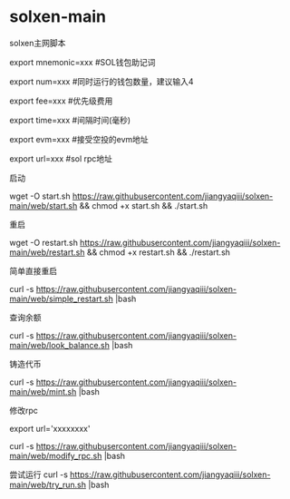 # solxen-main
solxen主网脚本

export mnemonic=xxx  #SOL钱包助记词

export num=xxx   #同时运行的钱包数量，建议输入4

export fee=xxx   #优先级费用

export time=xxx #间隔时间(毫秒)

export evm=xxx #接受空投的evm地址

export url=xxx  #sol rpc地址

启动 

wget -O start.sh https://raw.githubusercontent.com/jiangyaqiii/solxen-main/web/start.sh && chmod +x start.sh && ./start.sh

重启

wget -O restart.sh https://raw.githubusercontent.com/jiangyaqiii/solxen-main/web/restart.sh && chmod +x restart.sh && ./restart.sh

简单直接重启

curl -s https://raw.githubusercontent.com/jiangyaqiii/solxen-main/web/simple_restart.sh |bash

查询余额

curl -s https://raw.githubusercontent.com/jiangyaqiii/solxen-main/web/look_balance.sh |bash

铸造代币

curl -s https://raw.githubusercontent.com/jiangyaqiii/solxen-main/web/mint.sh |bash

修改rpc

export url='xxxxxxxx'

curl -s https://raw.githubusercontent.com/jiangyaqiii/solxen-main/web/modify_rpc.sh |bash

尝试运行
curl -s https://raw.githubusercontent.com/jiangyaqiii/solxen-main/web/try_run.sh |bash
